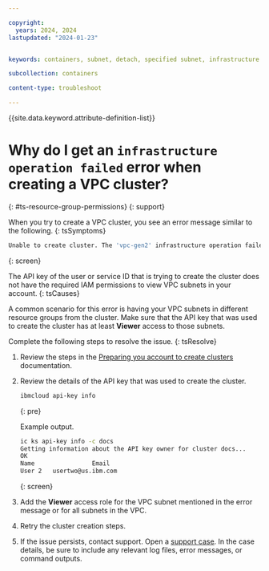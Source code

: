 ```yaml
---

copyright: 
  years: 2024, 2024
lastupdated: "2024-01-23"


keywords: containers, subnet, detach, specified subnet, infrastructure operation failed

subcollection: containers

content-type: troubleshoot

---
```


{{site.data.keyword.attribute-definition-list}}


# Why do I get an `infrastructure operation failed` error when creating a VPC cluster?
{: #ts-resource-group-permissions}
{: support}

When you try to create a VPC cluster, you see an error message similar to the following.
{: tsSymptoms}

```sh
Unable to create cluster. The 'vpc-gen2' infrastructure operation failed with the message: the provided token is not authorized to view the specified subnet (ID:XXXX) in this account
```
{: screen}

The API key of the user or service ID that is trying to create the cluster does not have the required IAM permissions to view VPC subnets in your account.
{: tsCauses}

A common scenario for this error is having your VPC subnets in different resource groups from the cluster. Make sure that the API key that was used to create the cluster has at least **Viewer** access to those subnets.


Complete the following steps to resolve the issue.
{: tsResolve}

1. Review the steps in the [Preparing you account to create clusters](/docs/containers?topic=containers-clusters) documentation. 

1. Review the details of the API key that was used to create the cluster.
    ```sh
    ibmcloud api-key info
    ```
    {: pre}

    Example output.
    ```sh
    ic ks api-key info -c docs
    Getting information about the API key owner for cluster docs...
    OK
    Name                Email
    User 2   usertwo@us.ibm.com
    ```
    {: screen}

1. Add the **Viewer** access role for the VPC subnet mentioned in the error message or for all subnets in the VPC.

1. Retry the cluster creation steps.

1. If the issue persists, contact support. Open a [support case](/docs/get-support?topic=get-support-using-avatar). In the case details, be sure to include any relevant log files, error messages, or command outputs.


